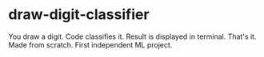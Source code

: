 # draw-digit-classifier
You draw a digit. Code classifies it. Result is displayed in terminal. That's it. Made from scratch. First independent ML project. 
